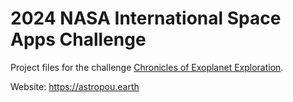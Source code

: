 # 2024 NASA International Space Apps Challenge
Project files for the challenge [Chronicles of Exoplanet Exploration](https://www.spaceappschallenge.org/nasa-space-apps-2024/challenges/chronicles-of-exoplanet-exploration/).

Website: https://astropou.earth
